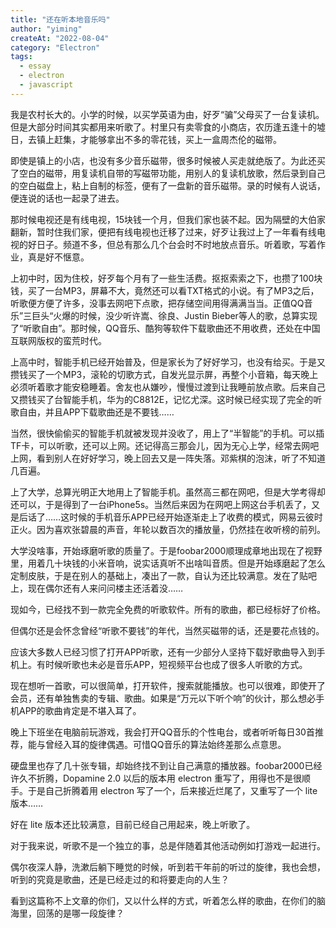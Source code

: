 ```yaml
---
title: "还在听本地音乐吗"
author: "yiming"
createAt: "2022-08-04"
category: "Electron"
tags:
  - essay
  - electron
  - javascript
---
```


我是农村长大的。小学的时候，以买学英语为由，好歹“骗”父母买了一台复读机。但是大部分时间其实都用来听歌了。村里只有卖零食的小商店，农历逢五逢十的墟日，去镇上赶集，才能够拿出不多的零花钱，买上一盒周杰伦的磁带。

即使是镇上的小店，也没有多少音乐磁带，很多时候被人买走就绝版了。为此还买了空白的磁带，用复读机自带的写磁带功能，用别人的复读机放歌，然后录到自己的空白磁盘上，粘上自制的标签，便有了一盘新的音乐磁带。录的时候有人说话，便连说的话也一起录了进去。

那时候电视还是有线电视，15块钱一个月，但我们家也装不起。因为隔壁的大伯家翻新，暂时住我们家，便把有线电视也迁移了过来，好歹让我过上了一年看有线电视的好日子。频道不多，但总有那么几个台会时不时地放点音乐。听着歌，写着作业，真是好不惬意。

上初中时，因为住校，好歹每个月有了一些生活费。抠抠索索之下，也攒了100块钱，买了一台MP3，屏幕不大，竟然还可以看TXT格式的小说。有了MP3之后，听歌便方便了许多，没事去网吧下点歌，把存储空间用得满满当当。正值QQ音乐”三巨头“火爆的时候，没少听许嵩、徐良、Justin Bieber等人的歌，总算实现了“听歌自由”。那时候，QQ音乐、酷狗等软件下载歌曲还不用收费，还处在中国互联网版权的蛮荒时代。

上高中时，智能手机已经开始普及，但是家长为了好好学习，也没有给买。于是又攒钱买了一个MP3，滚轮的切歌方式，自发光显示屏，再整个小音箱，每天晚上必须听着歌才能安稳睡着。舍友也从嫌吵，慢慢过渡到让我睡前放点歌。后来自己又攒钱买了台智能手机，华为的C8812E，记忆尤深。这时候已经实现了完全的听歌自由，并且APP下载歌曲还是不要钱……

当然，很快偷偷买的智能手机就被发现并没收了，用上了“半智能”的手机。可以插TF卡，可以听歌，还可以上网。还记得高三那会儿，因为无心上学，经常去网吧上网，看到别人在好好学习，晚上回去又是一阵失落。邓紫棋的泡沫，听了不知道几百遍。

上了大学，总算光明正大地用上了智能手机。虽然高三都在网吧，但是大学考得却还可以，于是得到了一台iPhone5s。当然后来因为在网吧上网这台手机丢了，又是后话了……这时候的手机音乐APP已经开始逐渐走上了收费的模式，网易云彼时正火。因为喜欢张碧晨的声音，年轮以数百次的播放量，仍然挂在收听榜的前列。

大学没啥事，开始琢磨听歌的质量了。于是foobar2000顺理成章地出现在了视野里，用着几十块钱的小米音响，说实话真听不出啥叫音质。但是开始琢磨起了怎么定制皮肤，于是在别人的基础上，凑出了一款，自认为还比较满意。发在了贴吧上，现在偶尔还有人来问问楼主还活着没……

现如今，已经找不到一款完全免费的听歌软件。所有的歌曲，都已经标好了价格。

但偶尔还是会怀念曾经“听歌不要钱”的年代，当然买磁带的话，还是要花点钱的。

应该大多数人已经习惯了打开APP听歌，还有一少部分人坚持下载好歌曲导入到手机上。有时候听歌也未必是音乐APP，短视频平台也成了很多人听歌的方式。

现在想听一首歌，可以很简单，打开软件，搜索就能播放。也可以很难，即使开了会员，还有单独售卖的专辑、歌曲。如果是“万元以下听个响”的伙计，那么想必手机APP的歌曲肯定是不堪入耳了。

晚上下班坐在电脑前玩游戏，我会打开QQ音乐的个性电台，或者听听每日30首推荐，能与曾经入耳的旋律偶遇。可惜QQ音乐的算法始终差那么点意思。

硬盘里也存了几十张专辑，却始终找不到让自己满意的播放器。foobar2000已经许久不折腾，Dopamine 2.0 以后的版本用 electron 重写了，用得也不是很顺手。于是自己折腾着用 electron 写了一个，后来接近烂尾了，又重写了一个 lite 版本……

好在 lite 版本还比较满意，目前已经自己用起来，晚上听歌了。

对于我来说，听歌不是一个独立的事，总是伴随着其他活动例如打游戏一起进行。

偶尔夜深人静，洗漱后躺下睡觉的时候，听到若干年前的听过的旋律，我也会想，听到的究竟是歌曲，还是已经走过的和将要走向的人生？

看到这篇称不上文章的你们，又以什么样的方式，听着怎么样的歌曲，在你们的脑海里，回荡的是哪一段旋律？